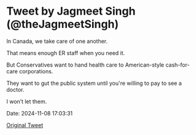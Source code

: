 # Tweet by Jagmeet Singh (@theJagmeetSingh)

In Canada, we take care of one another.

That means enough ER staff when you need it.

But Conservatives want to hand health care to American-style cash-for-care corporations.

They want to gut the public system until you're willing to pay to see a doctor.

I won’t let them.

Date: 2024-11-08 17:03:31

[Original Tweet](https://x.com/theJagmeetSingh/status/1854932776841044234)
